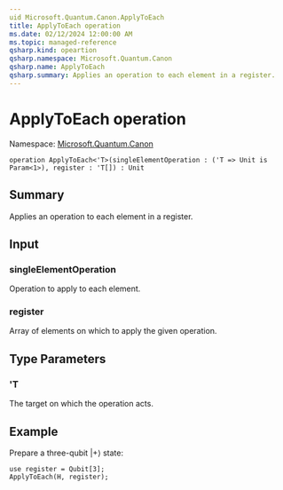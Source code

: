 ```yaml
---
uid Microsoft.Quantum.Canon.ApplyToEach
title: ApplyToEach operation
ms.date: 02/12/2024 12:00:00 AM
ms.topic: managed-reference
qsharp.kind: opeartion
qsharp.namespace: Microsoft.Quantum.Canon
qsharp.name: ApplyToEach
qsharp.summary: Applies an operation to each element in a register.
---
```


# ApplyToEach operation

Namespace: [Microsoft.Quantum.Canon](xref:Microsoft.Quantum.Canon)

```qsharp
operation ApplyToEach<'T>(singleElementOperation : ('T => Unit is Param<1>), register : 'T[]) : Unit
```

## Summary
Applies an operation to each element in a register.

## Input
### singleElementOperation
Operation to apply to each element.
### register
Array of elements on which to apply the given operation.

## Type Parameters
### 'T
The target on which the operation acts.

## Example
Prepare a three-qubit |+⟩ state:
```qsharp
use register = Qubit[3];
ApplyToEach(H, register);
```
